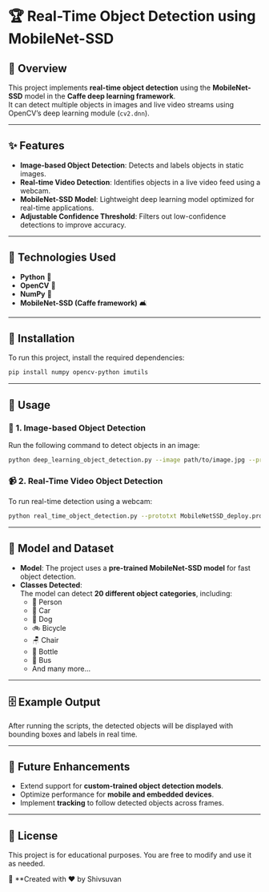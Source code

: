 
# 🏆 Real-Time Object Detection using MobileNet-SSD  

## 📌 Overview  
This project implements **real-time object detection** using the **MobileNet-SSD** model in the **Caffe deep learning framework**.  
It can detect multiple objects in images and live video streams using OpenCV’s deep learning module (`cv2.dnn`).  

---

## ✨ Features  
- **Image-based Object Detection**: Detects and labels objects in static images.  
- **Real-time Video Detection**: Identifies objects in a live video feed using a webcam.  
- **MobileNet-SSD Model**: Lightweight deep learning model optimized for real-time applications.  
- **Adjustable Confidence Threshold**: Filters out low-confidence detections to improve accuracy.  

---

## 🔧 Technologies Used  
- **Python** 🐍  
- **OpenCV** 🎥  
- **NumPy** 🔢  
- **MobileNet-SSD (Caffe framework)** 🛋️  

---

## 👅 Installation  
To run this project, install the required dependencies:  

```bash
pip install numpy opencv-python imutils
```

---

## 🚀 Usage  

### 🎯 1. Image-based Object Detection  
Run the following command to detect objects in an image:  

```bash
python deep_learning_object_detection.py --image path/to/image.jpg --prototxt MobileNetSSD_deploy.prototxt.txt --model MobileNetSSD_deploy.caffemodel
```

### 📹 2. Real-Time Video Object Detection  
To run real-time detection using a webcam:  

```bash
python real_time_object_detection.py --prototxt MobileNetSSD_deploy.prototxt.txt --model MobileNetSSD_deploy.caffemodel
```

---

## 📂 Model and Dataset  

- **Model**: The project uses a **pre-trained MobileNet-SSD model** for fast object detection.  
- **Classes Detected**:  
  The model can detect **20 different object categories**, including:  
  - 🏃 Person  
  - 🚗 Car  
  - 🐶 Dog  
  - 🚲 Bicycle  
  - 🪑 Chair  
  - 🍾 Bottle  
  - 🚌 Bus  
  - And many more...  

---

## 🗄 Example Output  

After running the scripts, the detected objects will be displayed with bounding boxes and labels in real time.  
 

---

## 🔮 Future Enhancements  

- Extend support for **custom-trained object detection models**.  
- Optimize performance for **mobile and embedded devices**.  
- Implement **tracking** to follow detected objects across frames.  

---

## 📝 License  

This project is for educational purposes. You are free to modify and use it as needed.  

📌 **Created with ❤️ by Shivsuvan  
```

